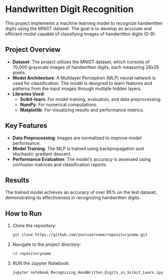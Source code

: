 # Handwritten Digit Recognition

This project implements a machine learning model to recognize handwritten digits using the MNIST dataset. The goal is to develop an accurate and efficient model capable of classifying images of handwritten digits (0-9).

## Project Overview

- **Dataset**: The project utilizes the MNIST dataset, which consists of 70,000 grayscale images of handwritten digits, each measuring 28x28 pixels.
- **Model Architecture**: A Multilayer Perceptron (MLP) neural network is used for classification. The model is designed to learn features and patterns from the input images through multiple hidden layers.
- **Libraries Used**: 
  - **Scikit-learn**: For model training, evaluation, and data preprocessing.
  - **NumPy**: For numerical computations.
  - **Matplotlib**: For visualizing results and performance metrics.
  
## Key Features

- **Data Preprocessing**: Images are normalized to improve model performance.
- **Model Training**: The MLP is trained using backpropagation and stochastic gradient descent.
- **Performance Evaluation**: The model's accuracy is assessed using confusion matrices and classification reports.

## Results

The trained model achieves an accuracy of over 95% on the test dataset, demonstrating its effectiveness in recognizing handwritten digits.

## How to Run

1. Clone the repository:
   ```bash
   git clone https://github.com/yourusername/repositoryname.git
2. Navigate to the project directory:
   ```bash
   cd repositoryname
3. RUN the Jupyter Notebook:
   ```bash
   jupyter notebook Recognizing_HandWritten_Digits_in_Scikit_Learn.ipynb
